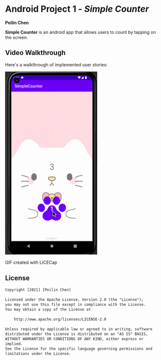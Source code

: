 # Android Project 1 - *Simple Counter*

**Peilin Chen**

**Simple Counter** is an android app that allows users to count by tapping on the screen.


## Video Walkthrough

Here's a walkthrough of implemented user stories:

<img src='counter.gif' title='Video Walkthrough' width='300' alt='Video Walkthrough' />

<!-- Replace this with whatever GIF tool you used! -->
GIF created with LICECap  
<!-- Recommended tools:
[Kap](https://getkap.co/) for macOS
[ScreenToGif](https://www.screentogif.com/) for Windows
[peek](https://github.com/phw/peek) for Linux. -->


## License

    Copyright [2021] [Peilin Chen]

    Licensed under the Apache License, Version 2.0 (the "License");
    you may not use this file except in compliance with the License.
    You may obtain a copy of the License at

        http://www.apache.org/licenses/LICENSE-2.0

    Unless required by applicable law or agreed to in writing, software
    distributed under the License is distributed on an "AS IS" BASIS,
    WITHOUT WARRANTIES OR CONDITIONS OF ANY KIND, either express or implied.
    See the License for the specific language governing permissions and
    limitations under the License.
